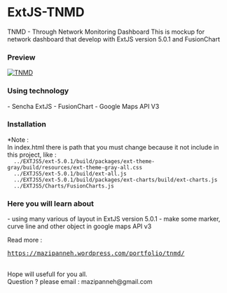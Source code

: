 # ExtJS-TNMD
TNMD - Through Network Monitoring Dashboard
This is mockup for network dashboard that develop with ExtJS version 5.0.1 and FusionChart</br>

<h3>Preview</h3>
<a href="https://mazipanneh.wordpress.com/portfolio/tnmd/" target="_blank"><img src="https://i1.wp.com/i1176.photobucket.com/albums/x322/mazipanneh/TMND_zpspux2ffff.png" alt="TNMD" /></a>

<h3>Using technology</h3>
- Sencha ExtJS
- FusionChart
- Google Maps API V3

<h3>Installation</h3>
*Note :</br>
    In index.html there is path that you must change because it not include in this project, like : </br>
    <code>  ../EXTJS5/ext-5.0.1/build/packages/ext-theme-gray/build/resources/ext-theme-gray-all.css </code> </br>
    <code>  ../EXTJS5/ext-5.0.1/build/ext-all.js </code> </br>
    <code>  ../EXTJS5/ext-5.0.1/build/packages/ext-charts/build/ext-charts.js </code> </br>
    <code>  ../EXTJS5/Charts/FusionCharts.js </code>

<h3>Here you will learn about</h3>
- using many various of layout in ExtJS version 5.0.1 
- make some marker, curve line and other object in google maps API v3

Read more : </br>
<pre><a href="https://mazipanneh.wordpress.com/portfolio/tnmd/" target="_blank">https://mazipanneh.wordpress.com/portfolio/tnmd/</a></pre>

</br>
Hope will usefull for you all.</br>
Question ? please email : mazipanneh@gmail.com

